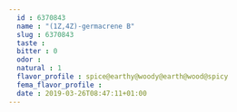 ```yaml
---
  id : 6370843
  name : "(1Z,4Z)-germacrene B"
  slug : 6370843
  taste : 
  bitter : 0
  odor : 
  natural : 1
  flavor_profile : spice@earthy@woody@earth@wood@spicy
  fema_flavor_profile : 
  date : 2019-03-26T08:47:11+01:00
---
```



